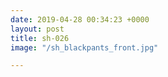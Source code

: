 ```yaml
---
date: 2019-04-28 00:34:23 +0000
layout: post
title: sh-026
image: "/sh_blackpants_front.jpg"

---
```

